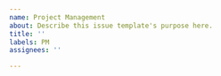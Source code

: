 ```yaml
---
name: Project Management
about: Describe this issue template's purpose here.
title: ''
labels: PM
assignees: ''

---
```



